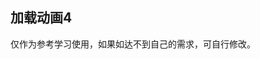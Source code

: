 ## 加载动画4

<demo-model url="/templatePage/animate/loading/loading4"></demo-model>
<template-download></template-download>

仅作为参考学习使用，如果如达不到自己的需求，可自行修改。
